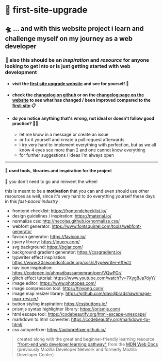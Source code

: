 # :crystal_ball: first-site-upgrade

## :flying_saucer: ... and with this website project i learn and challenge myself on my journey as a web developer

### :seedling: also this should be an *inspiration* and *resource* for anyone looking to get into or is just getting started with web development

- #### visit the [first site upgrade website](https://glmvc.github.io/first-site-upgrade/) and see for yourself :eyes:
- #### check the [changelog on github](changelog.md) or on the [changelog page on the website](https://glmvc.github.io/first-site-upgrade/) to see what has changed / been improved compared to the [first-site](https://github.com/glmvc/first-site) :clipboard:
- #### do you notice anything that's wrong, not ideal or doesn't follow good practice? :face_with_spiral_eyes:
  - let me know in a message or create an issue
  - or fix it yourself and create a pull request afterwards
  - i try very hard to implement everything with perfection, but as we all know 4 eyes see more than 2 and one cannot know everything
  - for further suggestions / ideas i'm always open

---

#### :toolbox: used tools, libraries and inspiration for the project

:ferris_wheel: you don't need to go and reinvent the wheel

this is meant to be a **motivation** that you can and even should use other resources as well, since it's very hard to do everything yourself these days in this *fast-paced industry*

- frontend checklist: https://frontendchecklist.io/
- design guidelines / inspiration: https://material.io/
- normalize css: http://necolas.github.io/normalize.css/
- webfont generator: https://www.fontsquirrel.com/tools/webfont-generator
- favicon generator: https://favicon.io/
- jquery library: https://jquery.com/
- svg background: https://bgjar.com/
- background gradient generator: https://cssgradient.io/
- typwriter effect inspiration: https://www.30secondsofcode.org/css/s/typewriter-effect/
- nav icon inspiration: https://codepen.io/ahmadbassamemran/pen/VQwPGr/
- glitch effect tutorial: https://www.youtube.com/watch?v=7Xyg8Ja7dyY/
- image editor: https://www.photopea.com/
- image compression tool: https://tinypng.com/
- image map resizer library: https://github.com/davidjbradshaw/image-map-resizer/
- button styling inspiration: https://cssbuttons.io/
- prismjs syntax highlighter library: https://prismjs.com/
- html escape tool: https://codebeautify.org/html-escape-unescape/
- markdown to html converter: https://codebeautify.org/markdown-to-html/
- css autoprefixer: https://autoprefixer.github.io/

> created along with the great and beginner-friendly learning resource ["front-end web developer learning pathway"](https://developer.mozilla.org/en-US/docs/Learn/Front-end_web_developer) from the [MDN Web Docs](https://developer.mozilla.org/) (previously Mozilla Developer Network and formerly Mozilla Developer Center)
